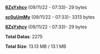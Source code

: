 [**6ZsYxhcv**](/data/6ZsYxhcv.txt) (09/11/22 - 07:33)- 29 bytes

[**xc0uUmMy**](/data/xc0uUmMy.txt) (09/11/22 - 07:33)- 3313 bytes

[**6ZsYxhcv**](/data/6ZsYxhcv.txt) (09/11/22 - 07:33)- 29 bytes

**Total Datas**: 2275

**Total Size**: 13.13 MB / 13.1 MB